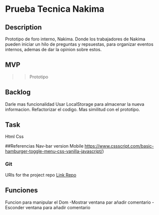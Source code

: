 # Prueba Tecnica Nakima

## Description

Prototipo de foro interno, Nakima. Donde los trabajadores de Nakima pueden iniciar un hilo de preguntas y repsuestas, para organizar eventos internos, ademas de dar la opinion sobre estos.

## MVP
>> Prototipo 




## Backlog
Darle mas funcionalidad 
Usar LocalStorage para almacenar la nueva informacion.
Refactorizar el codigo.
Mas similitud con el prototipo.



## Task
Html 
Css 

##Referencias
Nav-bar version Mobile
https://www.cssscript.com/basic-hamburger-toggle-menu-css-vanilla-javascript/)


### Git
URls for the project repo 
[Link Repo](https://github.com/Fuvanbuh/PT-Gerard-Funes)



## Funciones

Funcion para manipular el Dom
  -Mostrar ventana par añadir comentario
  -Esconder ventana para añadir comentario
  
